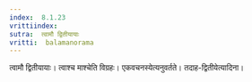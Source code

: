 ```yaml
---
index:  8.1.23
vrittiindex: 
sutra:  त्वामौ द्वितीयायाः
vritti:  balamanorama 
---
```


त्वामौ द्वितीयायाः। त्वाश्च माश्चेति विग्रहः। एकवचनस्येत्यनुवर्तते। तदाह-द्वितीयेत्यादिना।

